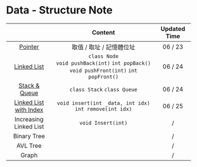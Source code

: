 # Data - Structure Note

|                                                                      |                                                   Content                                                    | Updated Time |
|:--------------------------------------------------------------------:|:------------------------------------------------------------------------------------------------------------:|:------------:|
|    [Pointer](https://hackmd.io/@sPFeZuk0TO6vSH6igR94Ug/BkUTSrecc)    |                                           取值 / 取址 / 記憶體位址                                           |   06 / 23    |
|  [Linked List](https://hackmd.io/@sPFeZuk0TO6vSH6igR94Ug/BkSo5rb99)  | ```class Node``` <br>```void pushBack(int)``` ```int popBack()``` ```void pushFront(int)``` ```int popFront()``` |   06 / 24    |
| [Stack & Queue](https://hackmd.io/@sPFeZuk0TO6vSH6igR94Ug/HJG-sS7cc) |                                     ```class Stack``` ```class Queue```                                      |   06 / 24    |
| [Linked List with Index](https://hackmd.io/@sPFeZuk0TO6vSH6igR94Ug/B1AUNf495) |                                     ```void insert(int _data, int idx)``` ```int remove(int idx)```                                      |   06 / 25    |
|                        Increasing Linked List                        |                                            ```void Insert(int)```                                            |      /       |
|                             Binary Tree                              |                                                                                                              |      /       |
|                               AVL Tree                               |                                                                                                              |      /       |
|                                Graph                                 |                                                                                                              |      /       |

